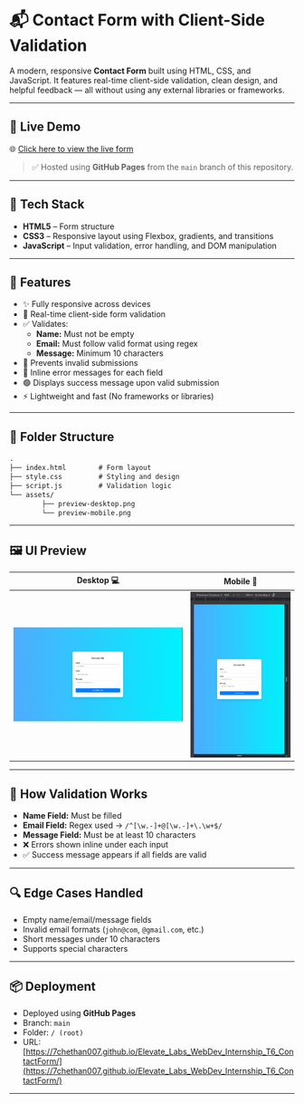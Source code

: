 # 📬 Contact Form with Client-Side Validation

A modern, responsive **Contact Form** built using HTML, CSS, and JavaScript. It features real-time client-side validation, clean design, and helpful feedback — all without using any external libraries or frameworks.

---

## 🚀 Live Demo

🌐 [Click here to view the live form](https://7chethan007.github.io/Elevate_Labs_WebDev_Internship_T6_ContactForm/)

> ✅ Hosted using **GitHub Pages** from the `main` branch of this repository.

---

## 🧰 Tech Stack

- **HTML5** – Form structure
- **CSS3** – Responsive layout using Flexbox, gradients, and transitions
- **JavaScript** – Input validation, error handling, and DOM manipulation

---

## 🎯 Features

- ✨ Fully responsive across devices
- 🧠 Real-time client-side form validation
- ✅ Validates:
    - **Name:** Must not be empty
    - **Email:** Must follow valid format using regex
    - **Message:** Minimum 10 characters
- 🚫 Prevents invalid submissions
- 📢 Inline error messages for each field
- 🟢 Displays success message upon valid submission
- ⚡️ Lightweight and fast (No frameworks or libraries)

---

## 📁 Folder Structure

```
.
├── index.html        # Form layout
├── style.css         # Styling and design
├── script.js         # Validation logic
└── assets/
        ├── preview-desktop.png
        └── preview-mobile.png
```

---

## 🖼️ UI Preview

| Desktop 💻 | Mobile 📱 |
|------------|-----------|
| ![Desktop Preview](assets/preview-desktop.png) | ![Mobile Preview](assets/preview-mobile.png) |

---

## 🧠 How Validation Works

- **Name Field:** Must be filled
- **Email Field:** Regex used → `/^[\w.-]+@[\w.-]+\.\w+$/`
- **Message Field:** Must be at least 10 characters
- ❌ Errors shown inline under each input
- ✅ Success message appears if all fields are valid

---

## 🔍 Edge Cases Handled

- Empty name/email/message fields
- Invalid email formats (`john@com`, `@gmail.com`, etc.)
- Short messages under 10 characters
- Supports special characters

---

## 📦 Deployment

- Deployed using **GitHub Pages**
- Branch: `main`
- Folder: `/ (root)`
- URL: [https://7chethan007.github.io/Elevate_Labs_WebDev_Internship_T6_ContactForm/](https://7chethan007.github.io/Elevate_Labs_WebDev_Internship_T6_ContactForm/)

---